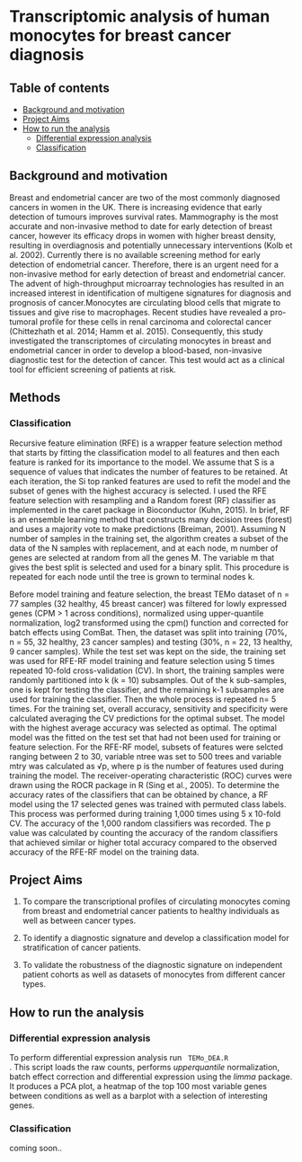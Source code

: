 # Transcriptomic analysis of human monocytes for breast cancer diagnosis

## Table of contents
* [Background and motivation ](#Background-and-motivation )
* [Project Aims ](#Project-Aims )
* [How to run the analysis](#How-to-run-the-analysis)
	* [Differential expression analysis](#Differential-expression-analysis)
	* [Classification](#Classification)

## Background and motivation 

Breast and endometrial cancer are two of the most commonly diagnosed cancers in women in the UK. There is increasing evidence that early detection of tumours improves survival rates. Mammography is the most accurate and non-invasive method to date for early detection of breast cancer, however its efficacy drops in women with higher breast density, resulting in overdiagnosis and potentially unnecessary interventions (Kolb et al. 2002). Currently there is no available screening method for early detection of endometrial cancer. Therefore, there is an urgent need for a non-invasive method for early detection of breast and endometrial cancer. 
The advent of high-throughput microarray technologies has resulted in an increased interest in identification of multigene signatures for diagnosis and prognosis of cancer.Monocytes are circulating blood cells that migrate to tissues and give rise to macrophages. Recent studies have revealed a pro-tumoral profile for these cells in renal carcinoma and colorectal cancer (Chittezhath et al. 2014; Hamm et al. 2015). Consequently, this study investigated the transcriptomes of circulating monocytes in breast and endometrial cancer in order to develop a blood-based, non-invasive diagnostic test for the detection of cancer. This test would act as a clinical tool for efficient screening of patients at risk. 

## Methods

### Classification 
Recursive feature elimination (RFE) is a wrapper feature selection method that starts by fitting the classification model to all features and then each feature is ranked for its importance to the model. We assume that S is a sequence of values that indicates the number of features to be retained. At each iteration, the Si top ranked features are used to refit the model and the subset of genes with the highest accuracy is selected. I used the RFE feature selection with resampling and a Random forest (RF) classifier as implemented in the caret package in Bioconductor (Kuhn, 2015). In brief, RF is an ensemble learning method that constructs many decision trees (forest) and uses a majority vote to make predictions (Breiman, 2001). Assuming N number of samples in the training set, the algorithm creates a subset of the data of the N samples with replacement, and at each node, m number of genes are selected at random from all the genes M. The variable m that gives the best split is selected and used for a binary split. This procedure is repeated for each node until the tree is grown to terminal nodes k.

Before model training and feature selection, the breast TEMo dataset of n = 77 samples (32 healthy, 45 breast cancer) was filtered for lowly expressed genes (CPM > 1 across conditions), normalized using upper-quantile normalization, log2 transformed using the cpm() function and corrected for batch effects using ComBat. Then, the dataset was split into training (70%, n = 55, 32 healthy, 23 cancer samples) and testing (30%, n = 22, 13 healthy, 9 cancer samples). While the test set was kept on the side, the training set was used for RFE-RF model training and feature selection using 5 times repeated 10-fold cross-validation (CV). In short, the training samples were randomly partitioned into k (k = 10) subsamples. Out of the k sub-samples, one is kept for testing the classifier, and the remaining k-1 subsamples are used for training the classifier. Then the whole process is repeated n= 5 times. For the training set, overall accuracy, sensitivity and specificity were calculated averaging the CV predictions for the optimal subset. The model with the highest average accuracy was selected as optimal. The optimal model was the fitted on the test set that had not been used for training or feature selection. For the RFE-RF model, subsets of features were selcted ranging between 2 to 30, variable ntree was set to 500 trees and variable mtry was calculated as √p, where p is the number of features used during training the model. The receiver-operating characteristic (ROC) curves were drawn using the ROCR package in R (Sing et al., 2005). To determine the accuracy rates of the classifiers that can be obtained by chance, a RF model using the 17 selected genes was trained with permuted class labels. This process was performed during training 1,000 times using 5 x 10-fold CV. The accuracy of the 1,000 random classifiers was recorded. The p value was calculated by counting the accuracy of the random classifiers that achieved similar or higher total accuracy compared to the observed accuracy of the RFE-RF model on the training data.

## Project Aims 
1. To compare the transcriptional profiles of circulating monocytes coming from breast and endometrial cancer patients to healthy individuals as well as between cancer types.

2. To identify a diagnostic signature and develop a classification model for stratification of cancer patients.

3. To validate the robustness of the diagnostic signature on independent patient cohorts as well as datasets of monocytes from different cancer types.

## How to run the analysis

### Differential expression analysis
To perform differential expression analysis run <code> TEMo_DEA.R </code>. This script loads the raw counts, performs *upperquantile* normalization, batch effect correction and differential expression using the *limma* package. It produces a PCA plot, a heatmap of the top 100 most variable genes between conditions as well as a barplot with a selection of interesting genes.

### Classification
coming soon..
